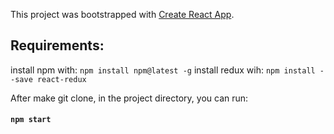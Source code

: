 This project was bootstrapped with [Create React App](https://github.com/facebook/create-react-app).

## Requirements:

install npm with:
 `npm install npm@latest -g`
install redux wih:
 `npm install --save react-redux`
 
After make git clone, in the project directory, you can run:
#### `npm start`
